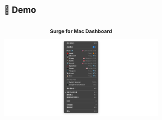 # 🌴 Demo

<h3 align="center">
    <br />
    Surge for Mac Dashboard
</h3>

<p align="center">
    <img src=./Surge_for_Mac_Dashboard_Demo.png>
</p>
